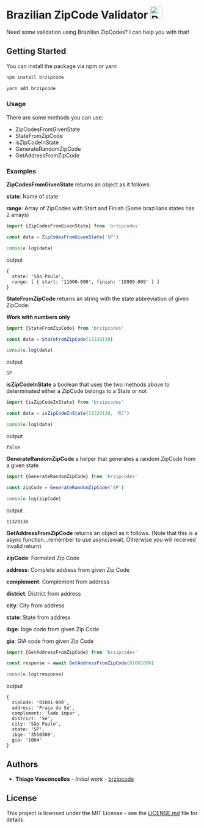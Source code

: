 # Brazilian ZipCode Validator <img src="https://cdn.countryflags.com/thumbs/brazil/flag-button-round-250.png" width="32" height="32" title="Brazil" />


Need some validation using Brazilian ZipCodes? I can help you with that!

## Getting Started

You can install the package via npm or yarn

```bash
npm install brzipcode
```

```bash
yarn add brzipcode
```

### Usage

There are some methods you can use:

  * ZipCodesFromGivenState
  * StateFromZipCode
  * isZipCodeInState
  * GenerateRandomZipCode
  * GetAddressFromZipCode

### Examples

**ZipCodesFromGivenState** returns an object as it follows:

**state**: Name of state

**range**: Array of ZipCodes with Start and Finish (Some brazilians states has 2 arrays)
```js
import {ZipCodesFromGivenState} from 'brzipcodes'

const data = ZipCodesFromGivenState('SP')

console.log(data)
```
output
``` output
{
  state: 'São Paulo',
  range: [ { start: '11000-000', finish: '19999-999' } ]
}
```

**StateFromZipCode** returns an string with the state abbreviation of given ZipCode:

**Work with numbers only**

```js
import {StateFromZipCode} from 'brzipcodes'

const data = StateFromZipCode(11320130)

console.log(data)
```
output
``` output
SP
```

**isZipCodeInState** a boolean that uses the two methods above to determinated either a ZipCode belongs to a State or not

```js
import {isZipCodeInState} from 'brzipcodes'

const data = isZipCodeInState(11320130, 'RJ')

console.log(data)
```
output
``` output
false
```

**GenerateRandomZipCode** a helper that generates a random ZipCode from a given state

```js
import {GenerateRandomZipCode} from 'brzipcodes'

const zipCode = GenerateRandomZipCode('SP')

console.log(zipCode)
```
output
``` output
11320130
```

**GetAddressFromZipCode** returns an object as it follows.
(Note that this is a async function...remember to use async/await. Otherwise you will received invalid return)

**zipCode**: Formated Zip Code

**address**: Complete address from given Zip Code

**complement**: Complement from address

**district**: District from address

**city**: City from address

**state**: State from address

**ibge**: Ibge code from given Zip Code

**gia**: GIA code from given Zip Code


```js
import {GetAddressFromZipCode} from 'brzipcodes'

const response = await GetAddressFromZipCode(01001000)

console.log(response)
```
output
``` output
{
  zipCode: '01001-000',
  address: 'Praça da Sé',
  complement: 'lado ímpar',
  district: 'Sé',
  city: 'São Paulo',
  state: 'SP',
  ibge: '3550308',
  gia: '1004'
}
```

## Authors

* **Thiago Vasconcellos** - *Initial work* - [brzipcode](https://github.com/thiagovasconcellos/brzipcode)

## License

This project is licensed under the MIT License - see the [LICENSE.md](LICENSE.md) file for details